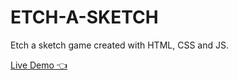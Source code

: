 # ETCH-A-SKETCH

Etch a sketch game created with HTML, CSS and JS.

[Live Demo 👈](https://kienminh-coding.github.io/ETCH-A-SKETCH/)
